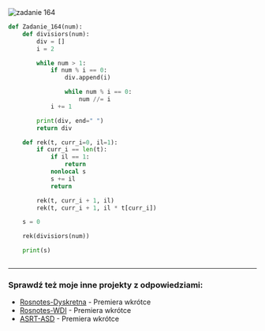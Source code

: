 <picture>
  <source srcset="../../srt/zbior_zadan/164.png" media="(prefers-color-scheme: light)">
  <source srcset="../../srt/zbior_zadan/black_164.png" media="(prefers-color-scheme: dark)">
  <img src="../../srt/zbior_zadan/black_164.png" alt="zadanie 164">
</picture>

```python
def Zadanie_164(num):
    def divisiors(num):
        div = []
        i = 2

        while num > 1:
            if num % i == 0:
                div.append(i)

                while num % i == 0:
                    num //= i
            i += 1

        print(div, end=" ")
        return div

    def rek(t, curr_i=0, il=1):
        if curr_i == len(t):
            if il == 1:
                return
            nonlocal s
            s += il
            return

        rek(t, curr_i + 1, il)
        rek(t, curr_i + 1, il * t[curr_i])

    s = 0

    rek(divisiors(num))

    print(s)



```

---
### Sprawdź też moje inne projekty z odpowiedziami:
- [Rosnotes-Dyskretna](https://github.com/kamilGie/Rosnotes-Dyskretna) - Premiera wkrótce
- [Rosnotes-WDI](https://github.com/kamilGie/Rosnotes-WDI) - Premiera wkrótce
- [ASRT-ASD](https://github.com/kamilGie/Rosnotes-Dyskretna) - Premiera wkrótce
